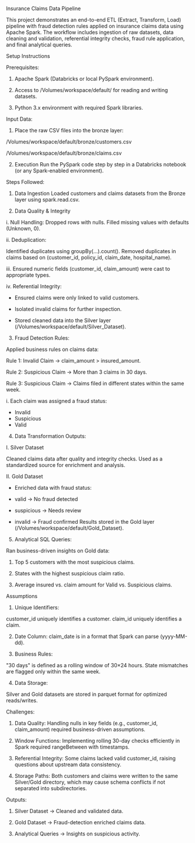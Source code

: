 Insurance Claims Data Pipeline

This project demonstrates an end-to-end ETL (Extract, Transform, Load) pipeline with fraud detection rules applied on insurance claims data using Apache Spark. The workflow includes ingestion of raw datasets, data cleaning and validation, referential integrity checks, fraud rule application, and final analytical queries.

Setup Instructions

Prerequisites:

1. Apache Spark (Databricks or local PySpark environment).

2. Access to /Volumes/workspace/default/ for reading and writing datasets.

3. Python 3.x environment with required Spark libraries.

Input Data:

1. Place the raw CSV files into the bronze layer:

/Volumes/workspace/default/bronze/customers.csv

/Volumes/workspace/default/bronze/claims.csv

2. Execution
Run the PySpark code step by step in a Databricks notebook (or any Spark-enabled environment).

Steps Followed:

1. Data Ingestion
Loaded customers and claims datasets from the Bronze layer using spark.read.csv.

2. Data Quality & Integrity

i. Null Handling:
Dropped rows with nulls.
Filled missing values with defaults (Unknown, 0).

ii. Deduplication:

Identified duplicates using groupBy(...).count().
Removed duplicates in claims based on (customer_id, policy_id, claim_date, hospital_name).


iii. Ensured numeric fields (customer_id, claim_amount) were cast to appropriate types.

iv. Referential Integrity:

- Ensured claims were only linked to valid customers.

- Isolated invalid claims for further inspection.

- Stored cleaned data into the Silver layer (/Volumes/workspace/default/Silver_Dataset).

3. Fraud Detection Rules:

Applied business rules on claims data:

Rule 1: Invalid Claim → claim_amount > insured_amount.

Rule 2: Suspicious Claim → More than 3 claims in 30 days.

Rule 3: Suspicious Claim → Claims filed in different states within the same week.

i. Each claim was assigned a fraud status:

- Invalid
- Suspicious
- Valid

4. Data Transformation Outputs:

I. Silver Dataset

Cleaned claims data after quality and integrity checks.
Used as a standardized source for enrichment and analysis.

II. Gold Dataset

- Enriched data with fraud status:
- valid → No fraud detected
- suspicious → Needs review

- invalid → Fraud confirmed
Results stored in the Gold layer (/Volumes/workspace/default/Gold_Dataset).

5. Analytical SQL Queries:

Ran business-driven insights on Gold data:

1. Top 5 customers with the most suspicious claims.

2. States with the highest suspicious claim ratio.

3. Average insured vs. claim amount for Valid vs. Suspicious claims.

Assumptions

1. Unique Identifiers:

customer_id uniquely identifies a customer.
claim_id uniquely identifies a claim.

2. Date Column:
claim_date is in a format that Spark can parse (yyyy-MM-dd).

3. Business Rules:

"30 days" is defined as a rolling window of 30×24 hours.
State mismatches are flagged only within the same week.

4. Data Storage:

Silver and Gold datasets are stored in parquet format for optimized reads/writes.

Challenges:

1. Data Quality: Handling nulls in key fields (e.g., customer_id, claim_amount) required business-driven assumptions.

2. Window Functions: Implementing rolling 30-day checks efficiently in Spark required rangeBetween with timestamps.

3. Referential Integrity: Some claims lacked valid customer_id, raising questions about upstream data consistency.

4. Storage Paths: Both customers and claims were written to the same Silver/Gold directory, which may cause schema conflicts if not separated into subdirectories.

Outputs:

1. Silver Dataset → Cleaned and validated data.

2. Gold Dataset → Fraud-detection enriched claims data.

3. Analytical Queries → Insights on suspicious activity.

